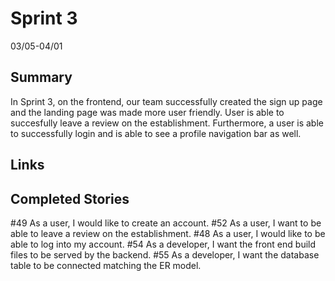 # Sprint 3
03/05-04/01
## Summary
In Sprint 3, on the frontend, our team successfully created the sign up page and the landing page was made more user friendly. User is able to succesfully leave a review on the establishment. Furthermore, a user is able to successfully login and is able to see a profile navigation bar as well.

## Links
## Completed Stories
#49 As a user, I would like to create an account.
#52 As a user, I want to be able to leave a review on the establishment.
#48 As a user, I would like to be able to log into my account.
#54 As a developer, I want the front end build files to be served by the backend.
#55 As a developer, I want the database table to be connected matching the ER model.
